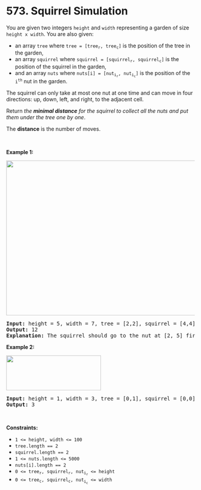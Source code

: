 # 573. Squirrel Simulation

<p>You are given two integers <code>height</code> and <code>width</code> representing a garden of size <code>height x width</code>. You are also given:</p>

<ul>
	<li>an array <code>tree</code> where <code>tree = [tree<sub>r</sub>, tree<sub>c</sub>]</code> is the position of the tree in the garden,</li>
	<li>an array <code>squirrel</code> where <code>squirrel = [squirrel<sub>r</sub>, squirrel<sub>c</sub>]</code> is the position of the squirrel in the garden,</li>
	<li>and an array <code>nuts</code> where <code>nuts[i] = [nut<sub>i<sub>r</sub></sub>, nut<sub>i<sub>c</sub></sub>]</code> is the position of the <code>i<sup>th</sup></code> nut in the garden.</li>
</ul>

<p>The squirrel can only take at most one nut at one time and can move in four directions: up, down, left, and right, to the adjacent cell.</p>

<p>Return <em>the <strong>minimal distance</strong> for the squirrel to collect all the nuts and put them under the tree one by one</em>.</p>

<p>The <strong>distance</strong> is the number of moves.</p>

<p>&nbsp;</p>
<p><strong class="example">Example 1:</strong></p>
<img alt="" src="https://assets.leetcode.com/uploads/2021/04/24/squirrel1-grid.jpg" style="width: 573px; height: 413px;" />
<pre>
<strong>Input:</strong> height = 5, width = 7, tree = [2,2], squirrel = [4,4], nuts = [[3,0], [2,5]]
<strong>Output:</strong> 12
<strong>Explanation:</strong> The squirrel should go to the nut at [2, 5] first to achieve a minimal distance.
</pre>

<p><strong class="example">Example 2:</strong></p>
<img alt="" src="https://assets.leetcode.com/uploads/2021/04/24/squirrel2-grid.jpg" style="width: 253px; height: 93px;" />
<pre>
<strong>Input:</strong> height = 1, width = 3, tree = [0,1], squirrel = [0,0], nuts = [[0,2]]
<strong>Output:</strong> 3
</pre>

<p>&nbsp;</p>
<p><strong>Constraints:</strong></p>

<ul>
	<li><code>1 &lt;= height, width &lt;= 100</code></li>
	<li><code>tree.length == 2</code></li>
	<li><code>squirrel.length == 2</code></li>
	<li><code>1 &lt;= nuts.length &lt;= 5000</code></li>
	<li><code>nuts[i].length == 2</code></li>
	<li><code>0 &lt;= tree<sub>r</sub>, squirrel<sub>r</sub>, nut<sub>i<sub>r</sub></sub> &lt;= height</code></li>
	<li><code>0 &lt;= tree<sub>c</sub>, squirrel<sub>c</sub>, nut<sub>i<sub>c</sub></sub> &lt;= width</code></li>
</ul>
